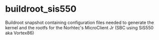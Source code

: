 buildroot_sis550
================

Buildroot snapshot containing configuration files needed to generate the kernel and the rootfs for the Norhtec's MicroClient Jr (SBC using SiS550 aka Vortex86)
